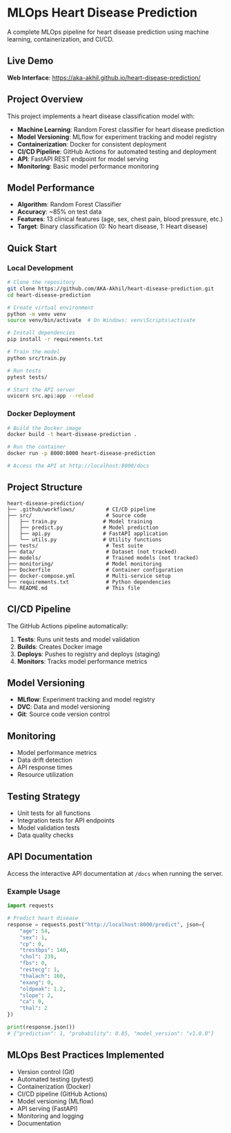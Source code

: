 # MLOps Heart Disease Prediction

A complete MLOps pipeline for heart disease prediction using machine learning, containerization, and CI/CD.

## Live Demo

**Web Interface**: https://aka-akhil.github.io/heart-disease-prediction/

## Project Overview

This project implements a heart disease classification model with:
- **Machine Learning**: Random Forest classifier for heart disease prediction
- **Model Versioning**: MLflow for experiment tracking and model registry
- **Containerization**: Docker for consistent deployment
- **CI/CD Pipeline**: GitHub Actions for automated testing and deployment
- **API**: FastAPI REST endpoint for model serving
- **Monitoring**: Basic model performance monitoring

## Model Performance

- **Algorithm**: Random Forest Classifier
- **Accuracy**: ~85% on test data
- **Features**: 13 clinical features (age, sex, chest pain, blood pressure, etc.)
- **Target**: Binary classification (0: No heart disease, 1: Heart disease)

## Quick Start

### Local Development

```bash
# Clone the repository
git clone https://github.com/AKA-Akhil/heart-disease-prediction.git
cd heart-disease-prediction

# Create virtual environment
python -m venv venv
source venv/bin/activate  # On Windows: venv\Scripts\activate

# Install dependencies
pip install -r requirements.txt

# Train the model
python src/train.py

# Run tests
pytest tests/

# Start the API server
uvicorn src.api:app --reload
```

### Docker Deployment

```bash
# Build the Docker image
docker build -t heart-disease-prediction .

# Run the container
docker run -p 8000:8000 heart-disease-prediction

# Access the API at http://localhost:8000/docs
```

## Project Structure

```
heart-disease-prediction/
├── .github/workflows/          # CI/CD pipeline
├── src/                        # Source code
│   ├── train.py               # Model training
│   ├── predict.py             # Model prediction
│   ├── api.py                 # FastAPI application
│   └── utils.py               # Utility functions
├── tests/                      # Test suite
├── data/                       # Dataset (not tracked)
├── models/                     # Trained models (not tracked)
├── monitoring/                 # Model monitoring
├── Dockerfile                  # Container configuration
├── docker-compose.yml          # Multi-service setup
├── requirements.txt            # Python dependencies
└── README.md                   # This file
```

## CI/CD Pipeline

The GitHub Actions pipeline automatically:
1. **Tests**: Runs unit tests and model validation
2. **Builds**: Creates Docker image
3. **Deploys**: Pushes to registry and deploys (staging)
4. **Monitors**: Tracks model performance metrics

## Model Versioning

- **MLflow**: Experiment tracking and model registry
- **DVC**: Data and model versioning
- **Git**: Source code version control

## Monitoring

- Model performance metrics
- Data drift detection
- API response times
- Resource utilization

## Testing Strategy

- Unit tests for all functions
- Integration tests for API endpoints
- Model validation tests
- Data quality checks

## API Documentation

Access the interactive API documentation at `/docs` when running the server.

### Example Usage

```python
import requests

# Predict heart disease
response = requests.post("http://localhost:8000/predict", json={
    "age": 54,
    "sex": 1,
    "cp": 0,
    "trestbps": 140,
    "chol": 239,
    "fbs": 0,
    "restecg": 1,
    "thalach": 160,
    "exang": 0,
    "oldpeak": 1.2,
    "slope": 2,
    "ca": 0,
    "thal": 2
})

print(response.json())
# {"prediction": 1, "probability": 0.85, "model_version": "v1.0.0"}
```

## MLOps Best Practices Implemented

- Version control (Git)
- Automated testing (pytest)
- Containerization (Docker)
- CI/CD pipeline (GitHub Actions)
- Model versioning (MLflow)
- API serving (FastAPI)
- Monitoring and logging
- Documentation
